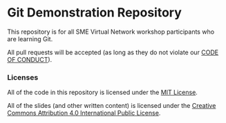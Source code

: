 # Git Demonstration Repository

This repository is for all SME Virtual Network workshop participants who are learning Git.

All pull requests will be accepted (as long as they do not violate our [CODE OF CONDUCT](https://github.com/smevirtual/code_of_conduct/blob/master/CODE_OF_CONDUCT.md)).

### Licenses

All of the code in this repository is licensed under the [MIT License](https://opensource.org/licenses/MIT).

All of the slides (and other written content) is licensed under the [Creative Commons Attribution 4.0 International Public License](https://creativecommons.org/licenses/by/4.0/legalcode).
